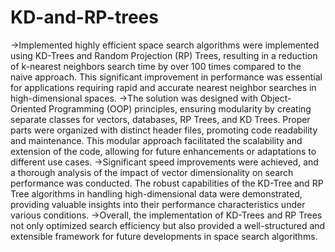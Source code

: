 # KD-and-RP-trees
->Implemented highly efficient space search algorithms were implemented using KD-Trees and Random Projection (RP) Trees, resulting in a reduction of k-nearest neighbors search time by over 100 times compared to the naive approach. This significant improvement in performance was essential for applications requiring rapid and accurate nearest neighbor searches in high-dimensional spaces.
->The solution was designed with Object-Oriented Programming (OOP) principles, ensuring modularity by creating separate classes for vectors, databases, RP Trees, and KD Trees. Proper parts were organized with distinct header files, promoting code readability and maintenance. This modular approach facilitated the scalability and extension of the code, allowing for future enhancements or adaptations to different use cases.
->Significant speed improvements were achieved, and a thorough analysis of the impact of vector dimensionality on search performance was conducted. The robust capabilities of the KD-Tree and RP Tree algorithms in handling high-dimensional data were demonstrated, providing valuable insights into their performance characteristics under various conditions.
->Overall, the implementation of KD-Trees and RP Trees not only optimized search efficiency but also provided a well-structured and extensible framework for future developments in space search algorithms.
